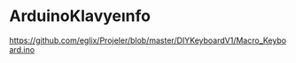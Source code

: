 # ArduinoKlavyeınfo




https://github.com/eglix/Projeler/blob/master/DIYKeyboardV1/Macro_Keyboard.ino
